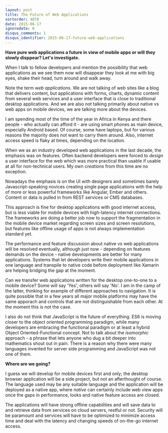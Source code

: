 ```yaml
---
layout: post
title: The Future of Web Applications
sortorder: 4078
date: 2015-06-17
ignoredate: 0
disqus_comments: 1
disqus_identifier: 2015-06-17-future-web-applications
---
```


**Have pure web applications a future in view of mobile apps or will they slowly disppear? Let's investigate.**

When I talk to fellow developers and mention the possibility that web applications as we see them now will disappear they look at me with big eyes, shake their head, turn around and walk away.

Note the term *web applications*. We are not talking of web sites like a blog that delivers content, but applications with forms, charts, dynamic content from several web services and a user interface that is close to traditional desktop applications. And we are also not talking primarily about native vs web apps on mobile devices, we are talking more about the devices.

I am spending most of the time of the year in Africa in Kenya and there people - who actually can afford it - are using smart phones as main device, especially Android based. Of course, some have laptops, but for various reasons the majority does not want to carry them around. Also, internet access speed is flaky at times, depending on the location.

When we as an industry developed web applications in the last decade, the emphasis was on features. Often backend developers were forced to *design* a user interface for the web which was more practical than usable if usable at all for non-technical users. My own *creations* from this time are no exception.

Nowadays the emphasis is on the UI with designers and sometimes barely Javascript-speaking novices creating single page applications with the help of more or less powerful frameworks like Angular, Ember and others. Content or data is pulled in from REST services or CMS databases.

This approach is fine for desktop applications with good internet access, but is less viable for mobile devices with high-latency internet connections. The frameworks are doing a better job now to support the fragmentation in the mobile device market regarding screen sizes and screen resolutions, but features like offline usage of apps is not always implementation standard yet.

The performance and feature discussion about native vs web applications will be resolved eventually, although just now - depending on features demands on the device - native developments are better for many applications. Systems that let developers write their mobile applications in one language and transpile to native code before deployment like Xamarin are helping bridging the gap at the moment.

Can we transfer web applications written for the desktop one-to-one to a mobile device? Some will say 'Yes', others will say 'No'. I am in the camp of the latter, thinking for example of different approaches to navigation. It is quite possible that in a few years all major mobile platforms may have the same apporach and controls that are not distinguishable from each other. At the moment this is not the case.

I also do not think that JavaScript is the future of everything. ES6 is moving closer to the object oriented programming paradigm, while many developers are embracing the functional paradigm or at least a hybrid Object Oriented-Functional concept. Not to talk about the *isomorphic* approach - a phrase that lets anyone who dug a bit deeper into mathematics shout out in pain. There is a reason why there were many languages invented for server side programming and JavaScript was not one of them.

**Where are we going?**

I guess we will develop for mobile devices first and only; the desktop browser application will be a side project, but not an afterthought of course. The language used may be any suitable language and the application will be deployed as a native app, where *native* can certainly include web view apps once the gaps in performance, looks and native feature access are closed.

The applications will have strong offline capabilities and will save data to and retrieve data from services on cloud servers, restful or not. Security will be paramount and services will have to be optimized to minimize access time and deal with the latency and changing speeds of on-the-go internet access.
